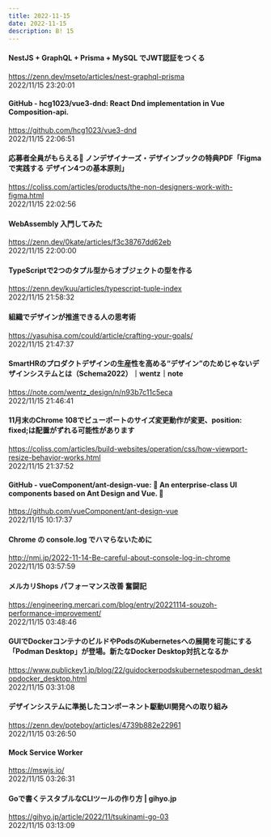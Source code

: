 ```yaml
---
title: 2022-11-15
date: 2022-11-15
description: B! 15
---
```


#### NestJS + GraphQL + Prisma + MySQL でJWT認証をつくる
https://zenn.dev/mseto/articles/nest-graphql-prisma<br>
2022/11/15 23:20:01<br>


#### GitHub - hcg1023/vue3-dnd: React Dnd implementation in Vue Composition-api.
https://github.com/hcg1023/vue3-dnd<br>
2022/11/15 22:06:51<br>


#### 応募者全員がもらえる🎉 ノンデザイナーズ・デザインブックの特典PDF「Figmaで実践する デザイン4つの基本原則」
https://coliss.com/articles/products/the-non-designers-work-with-figma.html<br>
2022/11/15 22:02:56<br>


#### WebAssembly 入門してみた
https://zenn.dev/0kate/articles/f3c38767dd62eb<br>
2022/11/15 22:00:00<br>


#### TypeScriptで2つのタプル型からオブジェクトの型を作る
https://zenn.dev/kuu/articles/typescript-tuple-index<br>
2022/11/15 21:58:32<br>


#### 組織でデザインが推進できる人の思考術
https://yasuhisa.com/could/article/crafting-your-goals/<br>
2022/11/15 21:47:37<br>


#### SmartHRのプロダクトデザインの生産性を高める“デザイン”のためじゃないデザインシステムとは（Schema2022）｜wentz｜note
https://note.com/wentz_design/n/n93b7c11c5eca<br>
2022/11/15 21:46:41<br>


#### 11月末のChrome 108でビューポートのサイズ変更動作が変更、position: fixed;は配置がずれる可能性があります
https://coliss.com/articles/build-websites/operation/css/how-viewport-resize-behavior-works.html<br>
2022/11/15 21:37:52<br>


#### GitHub - vueComponent/ant-design-vue: 🌈 An enterprise-class UI components based on Ant Design and Vue. 🐜
https://github.com/vueComponent/ant-design-vue<br>
2022/11/15 10:17:37<br>


#### Chrome の console.log でハマらないために
http://nmi.jp/2022-11-14-Be-careful-about-console-log-in-chrome<br>
2022/11/15 03:57:59<br>


#### メルカリShops パフォーマンス改善 奮闘記
https://engineering.mercari.com/blog/entry/20221114-souzoh-performance-improvement/<br>
2022/11/15 03:48:46<br>


#### GUIでDockerコンテナのビルドやPodsのKubernetesへの展開を可能にする「Podman Desktop」が登場。新たなDocker Desktop対抗となるか
https://www.publickey1.jp/blog/22/guidockerpodskubernetespodman_desktopdocker_desktop.html<br>
2022/11/15 03:31:08<br>


#### デザインシステムに準拠したコンポーネント駆動UI開発への取り組み
https://zenn.dev/poteboy/articles/4739b882e22961<br>
2022/11/15 03:26:50<br>


#### Mock Service Worker
https://mswjs.io/<br>
2022/11/15 03:26:31<br>


#### Goで書くテスタブルなCLIツールの作り方 | gihyo.jp
https://gihyo.jp/article/2022/11/tsukinami-go-03<br>
2022/11/15 03:13:09<br>



